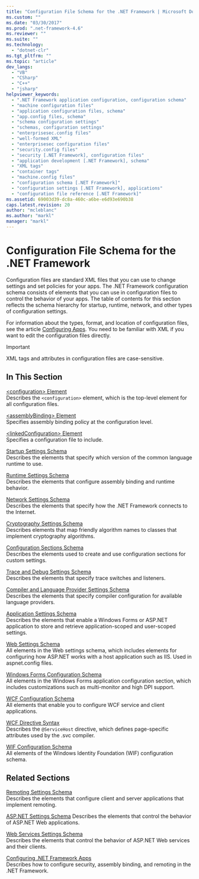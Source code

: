```yaml
---
title: "Configuration File Schema for the .NET Framework | Microsoft Docs"
ms.custom: ""
ms.date: "03/30/2017"
ms.prod: ".net-framework-4.6"
ms.reviewer: ""
ms.suite: ""
ms.technology: 
  - "dotnet-clr"
ms.tgt_pltfrm: ""
ms.topic: "article"
dev_langs: 
  - "VB"
  - "CSharp"
  - "C++"
  - "jsharp"
helpviewer_keywords: 
  - ".NET Framework application configuration, configuration schema"
  - "machine configuration files"
  - "application configuration files, schema"
  - "app.config files, schema"
  - "schema configuration settings"
  - "schemas, configuration settings"
  - "enterprisesec.config files"
  - "well-formed XML"
  - "enterprisesec configuration files"
  - "security.config files"
  - "security [.NET Framework], configuration files"
  - "application development [.NET Framework], schema"
  - "XML tags"
  - "container tags"
  - "machine.config files"
  - "configuration schema [.NET Framework]"
  - "configuration settings [.NET Framework], applications"
  - "configuration file reference [.NET Framework]"
ms.assetid: 69003d39-dc8a-460c-a6be-e6d93e690b38
caps.latest.revision: 20
author: "mcleblanc"
ms.author: "markl"
manager: "markl"
---
```

# Configuration File Schema for the .NET Framework
Configuration files are standard XML files that you can use to change settings and set policies for your apps. The .NET Framework configuration schema consists of elements that you can use in configuration files to control the behavior of your apps. The table of contents for this section reflects the schema hierarchy for startup, runtime, network, and other types of configuration settings.  
  
 For information about the types, format, and location of configuration files, see the article [Configuring Apps](../../../../docs/framework/configuring-apps/index.md). You need to be familiar with XML if you want to edit the configuration files directly.  
  
> [!IMPORTANT]
>  XML tags and attributes in configuration files are case-sensitive.  
  
## In This Section
  
 [\<configuration> Element](../../../../docs/framework/configuring-apps/file-schema/configuration-element.md)  
 Describes the `<configuration>` element, which is the top-level element for all configuration files.  
  
 [\<assemblyBinding> Element](../../../../docs/framework/configuring-apps/file-schema/assemblybinding-element-for-configuration.md)  
 Specifies assembly binding policy at the configuration level.  
  
 [\<linkedConfiguration> Element](../../../../docs/framework/configuring-apps/file-schema/linkedconfiguration-element.md)  
 Specifies a configuration file to include.  
  
 [Startup Settings Schema](../../../../docs/framework/configuring-apps/file-schema/startup/index.md)  
 Describes the elements that specify which version of the common language runtime to use.  
  
 [Runtime Settings Schema](../../../../docs/framework/configuring-apps/file-schema/runtime/index.md)  
 Describes the elements that configure assembly binding and runtime behavior.  
  
 [Network Settings Schema](../../../../docs/framework/configuring-apps/file-schema/network/index.md)  
 Describes the elements that specify how the .NET Framework connects to the Internet.  
  
 [Cryptography Settings Schema](../../../../docs/framework/configuring-apps/file-schema/cryptography/index.md)  
 Describes elements that map friendly algorithm names to classes that implement cryptography algorithms.  
  
 [Configuration Sections Schema](../../../../docs/framework/configuring-apps/file-schema/configuration-sections-schema.md)  
 Describes the elements used to create and use configuration sections for custom settings.  
  
 [Trace and Debug Settings Schema](../../../../docs/framework/configuring-apps/file-schema/trace-debug/index.md)  
 Describes the elements that specify trace switches and listeners.  
  
 [Compiler and Language Provider Settings Schema](../../../../docs/framework/configuring-apps/file-schema/compiler/index.md)  
 Describes the elements that specify compiler configuration for available language providers.  
  
 [Application Settings Schema](../../../../docs/framework/configuring-apps/file-schema/application-settings-schema.md)  
 Describes the elements that enable a Windows Forms or ASP.NET application to store and retrieve application-scoped and user-scoped settings.  
  
 [Web Settings Schema](../../../../docs/framework/configuring-apps/file-schema/web/index.md)  
 All elements in the Web settings schema, which includes elements for configuring how ASP.NET works with a host application such as IIS. Used in aspnet.config files.  
  
[Windows Forms Configuration Schema](winforms/index.md)   
All elements in the Windows Forms application configuration section, which includes customizations such as multi-monitor and high DPI support.
 
[WCF Configuration Schema](../../../../docs/framework/configuring-apps/file-schema/wcf/index.md)   
All elements that enable you to configure WCF service and client applications.

[WCF Directive Syntax](../../../../docs/framework/configuring-apps/file-schema/wcf-directive/index.md)   
Describes the `@ServiceHost` directive, which defines page-specific attributes used by the .svc compiler. 

[WIF Configuration Schema](wif.index.md)   
All elements of the Windows Identity Foundation (WIF) configuration schema.

## Related Sections  
 [Remoting Settings Schema](http://msdn.microsoft.com/en-us/dc2d1e62-9af7-4ca1-99fd-98b93bb4db9e)  
 Describes the elements that configure client and server applications that implement remoting.  
  
 [ASP.NET Settings Schema](http://msdn.microsoft.com/library/b5ysx397\(v=vs.100\).aspx)  
 Describes the elements that control the behavior of ASP.NET Web applications.  
  
 [Web Services Settings Schema](http://msdn.microsoft.com/en-us/f84d6d55-1add-4eb7-ae46-33df5833ea2e)  
 Describes the elements that control the behavior of ASP.NET Web services and their clients.  
  
 [Configuring .NET Framework Apps](http://msdn.microsoft.com/en-us/d789b592-fcb5-4e3d-8ac9-e0299adaaa42)  
 Describes how to configure security, assembly binding, and remoting in the .NET Framework.
 